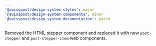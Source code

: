 ```yaml
---
'@swisspost/design-system-styles': major
'@swisspost/design-system-components': minor
'@swisspost/design-system-documentation': patch
---
```


Removed the HTML stepper component and replaced it with new `post-stepper` and `post-stepper-item` web components.
